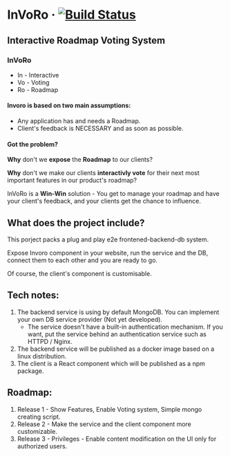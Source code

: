 
# InVoRo &middot; [![Build Status](https://travis-ci.com/YogiBear52/InVoRo.svg?branch=master)](https://travis-ci.com/YogiBear52/InVoRo)


## Interactive Roadmap Voting System

### InVoRo
- In - Interactive
- Vo - Voting
- Ro - Roadmap

#### Invoro is based on two main assumptions:
- Any application has and needs a Roadmap.
- Client's feedback is NECESSARY and as soon as possible.

#### Got the problem?
<b>Why</b> don't we <b>expose</b> the <b>Roadmap</b> to our clients?

<b>Why</b> don't we make our clients <b>interactivly vote</b> for their next most important features in our product's roadmap?

InVoRo is a <b>Win-Win</b> solution - You get to manage your roadmap and have your client's feedback, and your clients get the chance to influence.


## What does the project include?
This porject packs a plug and play e2e frontened-backend-db system.

Expose Invoro component in your website, run the service and the DB, connect them to each other and you are ready to go.

Of course, the client's component is customisable.


## Tech notes:
1. The backend service is using by default MongoDB. You can implement your own DB service provider (Not yet developed).
	- The service doesn't have a built-in authentication mechanism. If you want, put the service behind an authentication service such as HTTPD / Nginx.
2. The backend service will be published as a docker image based on a linux distribution.
3. The client is a React component which will be published as a npm package. 


## Roadmap:
1. Release 1 - Show Features, Enable Voting system, Simple mongo creating script.
2. Release 2 - Make the service and the client component more customizable.
3. Release 3 - Privileges - Enable content modification on the UI only for authorized users.

